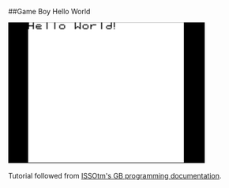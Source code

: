 ##Game Boy Hello World

![alt text](/screen.png "Hello World")

Tutorial followed from [ISSOtm's GB programming documentation](https://eldred.fr/gb-asm-tutorial/hello-world.html).